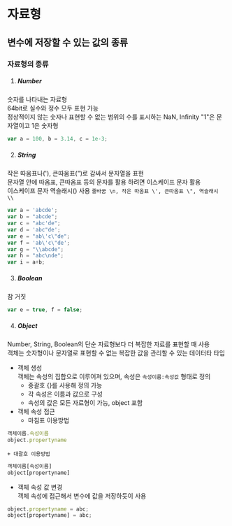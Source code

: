 자료형
======
변수에 저장할 수 있는 값의 종류
------------------------------
### 자료형의 종류
1. ##### Number
숫자를 나타내는 자료형    
64bit로 실수와 정수 모두 표현 가능  
정상적이지 않는 숫자나 표현할 수 없는 범위의 수를 표시하는 NaN, Infinity 
"1"은 문자열이고 1은 숫자형
```js
var a = 100, b = 3.14, c = 1e-3;
```
2. ##### String
작은 따옴표나('), 큰따옴표(")로 감싸서 문자열을 표현    
문자열 안에 따옴표, 큰따옴표 등의 문자를 활용 하려면 이스케이프 문자 활용  
이스케이프 문자 역슬래시(\) 사용 `줄바꿈 \n, 작은 따옴표 \', 큰따옴표 \", 역슬래시 \\`
```js
var a = 'abcde';
var b = "abcde";
var c = "abc'de";
var d = 'abc"de';
var e = "ab\'c\"de";
var f = 'ab\'c\"de';
var g = "\\abcde";
var h = "abc\nde";
var i = a+b;
```
3. ##### Boolean
참 거짓
```js
var e = true, f = false;
```
4. ##### Object
Number, String, Boolean의 단순 자료형보다 더 복잡한 자료를 표현할 때 사용    
객체는 숫자형이나 문자열로 표현할 수 없는 복잡한 값을 관리할 수 있는 데이터타 타입
+ 객체 생성  
객체는 속성의 집합으로 이루어져 있으며, 속성은 `속성이름:속성값` 형태로 정의  
    + 중괄호 {}를 사용해 정의 가능
    + 각 속성은 이름과 값으로 구성
    + 속성의 값은 모든 자료형이 가능, object 포함
+ 객체 속성 접근
    + 마침표 이용방법
```js
객체이름.속성이름
object.propertyname
```
    + 대괄호 이용방법
```js
객체이름[속성이름]
object[propertyname]
```
+ 객체 속성 값 변경    
객체 속성에 접근해서 변수에 값을 저장하듯이 사용
```js
object.propertyname = abc;
object[propertyname] = abc;
```